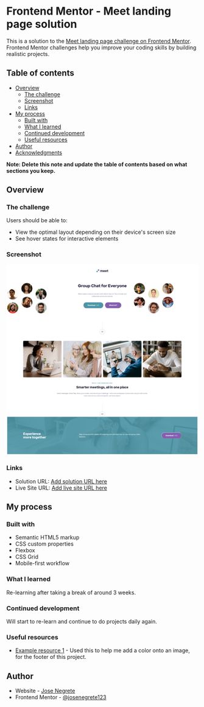 # Frontend Mentor - Meet landing page solution

This is a solution to the [Meet landing page challenge on Frontend Mentor](https://www.frontendmentor.io/challenges/meet-landing-page-rbTDS6OUR). Frontend Mentor challenges help you improve your coding skills by building realistic projects. 

## Table of contents

- [Overview](#overview)
  - [The challenge](#the-challenge)
  - [Screenshot](#screenshot)
  - [Links](#links)
- [My process](#my-process)
  - [Built with](#built-with)
  - [What I learned](#what-i-learned)
  - [Continued development](#continued-development)
  - [Useful resources](#useful-resources)
- [Author](#author)
- [Acknowledgments](#acknowledgments)

**Note: Delete this note and update the table of contents based on what sections you keep.**

## Overview

### The challenge

Users should be able to:

- View the optimal layout depending on their device's screen size
- See hover states for interactive elements

### Screenshot

![](./Solution.png)

### Links

- Solution URL: [Add solution URL here](https://www.frontendmentor.io/solutions/meet-landing-page-using-css-grid-and-flexbox-28i1AYh3PX)
- Live Site URL: [Add live site URL here](https://josenegrete123.github.io/Meeting-Page-Project/)

## My process

### Built with

- Semantic HTML5 markup
- CSS custom properties
- Flexbox
- CSS Grid
- Mobile-first workflow

### What I learned

Re-learning after taking a break of around 3 weeks.

### Continued development

Will start to re-learn and continue to do projects daily again.

### Useful resources

- [Example resource 1](https://stackoverflow.com/questions/9182978/semi-transparent-color-layer-over-background-image) - Used this to help me add a color onto an image, for the footer of this project.

## Author

- Website - [Jose Negrete](https://github.com/josenegrete123)
- Frontend Mentor - [@josenegrete123](https://www.frontendmentor.io/profile/josenegrete123)